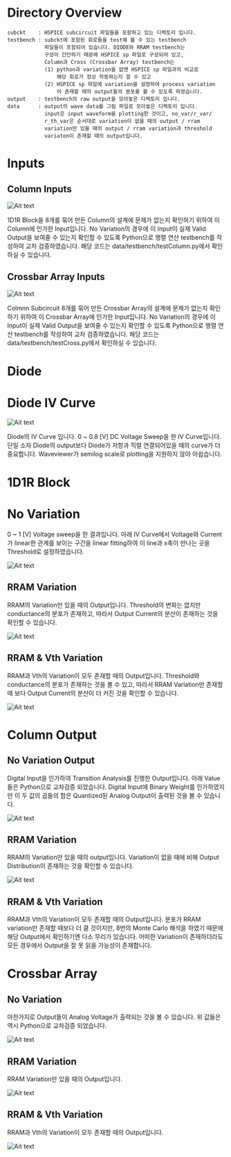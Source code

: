 # Directory Overview

```
subckt    : HSPICE subcircuit 파일들을 포함하고 있는 디렉토리 입니다.
testbench : subckt에 포함된 회로들을 test해 볼 수 있는 testbench
            파일들이 포함되어 있습니다. DIODE와 RRAM testbench는
            구성이 간단하기 때문에 HSPICE sp 파일로 구성되어 있고,
            Column과 Cross (Crossbar Array) testbench는
            (1) python과 variation을 없앤 HSPICE sp 파일과의 비교로 
                해당 회로가 정상 작동하는지 알 수 있고
            (2) HSPICE sp 파일에 variation을 설정하여 process variation
                이 존재할 때의 output들의 분포를 볼 수 있도록 하였습니다.
output    : testbench의 raw output을 모아놓은 디렉토리 입니다.
data      : output의 wave data를 그림 파일로 모아놓은 디렉토리 입니다.
            input은 input waveform을 plotting한 것이고, no_var/r_var/
            r_th_var은 순서대로 variation이 없을 때의 output / rram 
            variation만 있을 때의 output / rram variation과 threshold
            variaton이 존재할 때의 output입니다.
```
# Inputs
## Column Inputs

![Ait text](/data/input/column_input.png)

1D1R Block을 8개를 묶어 만든 Column의 설계에 문제가 없는지 확인하기 위하여 이 Column에 인가한 Input입니다. No Variation의 경우에 이 Input이 실제 Valid Output을 보여줄 수 있는지 확인할 수 있도록 Python으로 행렬 연산 testbench를 작성하여 교차 검증하였습니다. 해당 코드는 data/testbench/testColumn.py에서 확인하실 수 있습니다.


## Crossbar Array Inputs

![Ait text](/data/input/cross_input.png)

Colmnn Subcircuit 8개를 묶어 만든 Crossbar Array의 설계에 문제가 없는지 확인하기 위하여 이 Crossbar Array에 인가한 Input입니다. No Variation의 경우에 이 Input이 실제 Valid Output을 보여줄 수 있는지 확인할 수 있도록 Python으로 행렬 연산 testbench를 작성하여 교차 검증하였습니다. 해당 코드는 data/testbench/testCross.py에서 확인하실 수 있습니다.




# Diode
# Diode IV Curve

![Ait text](/data/diode.png)

Diode의 IV Curve 입니다. 0 ~ 0.8 [V] DC Voltage Sweep을 한 IV Curve입니다.
단일 소자 Diode의 output보다 Diode가 저항과 직렬 연결되어있을 때의 curve가 더 중요합니다. Waveviewer가 semilog scale로 plotting을 지원하지 않아 아쉽습니다.


# 1D1R Block
# No Variation

0 ~ 1 [V] Voltage sweep을 한 결과입니다. 아래 IV Curve에서 Voltage와 Current가 linear한 관계를 보이는 구간을 linear fitting하여 이 line과 x축이 만나는 곳을 Threshold로 설정하였습니다.

![Ait text](/data/no_var/rram.png)

## RRAM Variation

RRAM의 Variation만 있을 때의 Output입니다. Threshold의 변화는 없지만 conductance의 분포가 존재하고, 따라서 Output Current의 분산이 존재하는 것을 확인할 수 있습니다.

![Ait text](/data/r_var/rram.png)

## RRAM & Vth Variation

RRAM과 Vth의 Variation이 모두 존재할 때의 Output입니다. Threshold와 conductance의 분포가 존재하는 것을 볼 수 있고, 따라서 RRAM Variation만 존재할 때 보다 Output Current의 분산이 더 커진 것을 확인할 수 있습니다.

![Ait text](/data/r_th_var/rram.png)


# Column Output

## No Variation Output

Digital Input을 인가하여 Transition Analysis를 진행한 Output입니다. 아래 Value들은 Python으로 교차검증 되었습니다. Digital Input에 Binary Weight를 인가하였지만 이 두 값의 곱들의 합은 Quantized된 Analog Output이 출력된 것을 볼 수 있습니다.

![Ait text](/data/no_var/column.png)


## RRAM Variation

RRAM의 Variation만 있을 때의 output입니다. Variation이 없을 때에 비해 Output Distribution이 존재하는 것을 확인할 수 있습니다.

![Ait text](/data/r_th/column.png)

## RRAM & Vth Variation

RRAM과 Vth의 Variation이 모두 존재할 때의 Output입니다. 분포가 RRAM variation만 존재할 때보다 더 클 것이지만, 8번의 Monte Carlo 해석을 하였기 때문에 해당 Output에서 확인하기엔 다소 무리가 있습니다. 어떠한 Variation이 존재하더라도 모든 경우에서 Output을 잘 못 읽을 가능성이 존재합니다.

# Crossbar Array
## No Variation

마찬가지로 Output들이 Analog Voltage가 출력되는 것을 볼 수 있습니다. 위 값들은 역시 Python으로 교차검증 되었습니다.

![Ait text](/data/no_var/cross.png)



## RRAM Variation
RRAM Variation만 있을 때의 Output입니다.

![Ait text](/data/r_var/cross.png)

## RRAM & Vth Variation

RRAM과 Vth의 Variation이 모두 존재할 때의 Output입니다.

![Ait text](/data/r_vth_var/cross.png)
